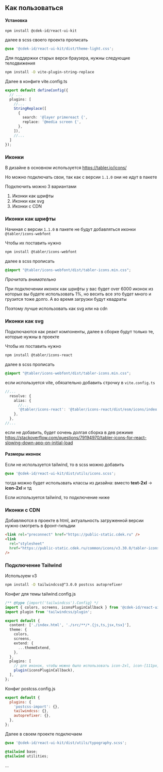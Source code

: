 ## Как пользоваться

#### Установка
```bash
npm install @cdek-id/react-ui-kit
```

далее в scss своего проекта прописать
```scss
@use '@cdek-id/react-ui-kit/dist/theme-light.css';
```

Для поддержки старых верси браузера, нужны следующие телодвижения
```bash
npm install -D vite-plugin-string-replace
```

Далее в конфиге vite.config.ts
```ts
export default defineConfig({
  // ...
  plugins: [
    //...
    StringReplace([
      {
        search: '@layer primereact {',
        replace: '@media screen {',
      },
    ]),
    //...
  ]
});
```

### Иконки

В дизайне в основном используется https://tabler.io/icons/

Но можно подключать свои, так как с версии `1.1.0` они не идут в пакете

Подключить можно 3 вариантами
1. Иконки как шрифты
2. Иконки как svg
3. Иконки с CDN

### Иконки как шрифты
Начиная с версии `1.1.0` в пакете не будут добавляться иконки `@tabler/icons-webfont`

Чтобы их поставить нужно
```bash
npm install @tabler/icons-webfont
```

далее в scss прописать
```scss
@import "@tabler/icons-webfont/dist/tabler-icons.min.css";
```

*Прочитать внимательно*

При подключении иконок как шрифты у вас будет over 6000 иконок из которых вы будете использовать 1%, но весить все это будет много и грузится тоже долго. А во время загрузки будут квадраты

Поэтому лучше использовать как svg или на cdn

### Иконки как svg 
Подключаются как реакт компоненты, далее в сборке будут только те, которые нужны в проекте

Чтобы их поставить нужно
```bash
npm install @tabler/icons-react
```

далее в scss прописать
```scss
@import "@tabler/icons-webfont/dist/tabler-icons.min.css";
```

если используется vite, обязательно добавить строчку в `vite.config.ts`
```ts
//...
  resolve: {
    alias: {
      //...
      '@tabler/icons-react': '@tabler/icons-react/dist/esm/icons/index.mjs',
    },
  },
//...
```

если не добавить, будет оочень долгая сборка в дев режиме https://stackoverflow.com/questions/79194970/tabler-icons-for-react-slowing-down-app-on-initial-load

#### Размеры иконок
Если не используется tailwind, то в scss можно добавить
```scss
@use '@cdek-id/react-ui-kit/dist/utils/icons.scss';
```
тогда можно будет использвать классы из дизайна: вместо **text-2xl** -> **icon-2xl** и тд

Если используется tailwind, то подключение ниже

### Иконки с CDN

Добавляются в проекте в html, актуальность загруженной версии нужно смотреть в фронт-гильдии

```html
<link rel="preconnect" href="https://public-static.cdek.ru" />
<link
  rel="stylesheet"
  href="https://public-static.cdek.ru/common/icons/v3.30.0/tabler-icons.min.css"
/>
```

### Подключение Tailwind

Используем v3
```bash
npm install -D tailwindcss@^3.0.0 postcss autoprefixer
```

Конфиг для темы tailwind.config.js
```ts
/** @type {import('tailwindcss').Config} */
import { colors, screens, iconsPluginCallback } from '@cdek-id/react-ui-kit/dist/tailwind';
import plugin from 'tailwindcss/plugin';

export default {
  content: ['./index.html', './src/**/*.{js,ts,jsx,tsx}'],
  theme: {
    colors,
    screens,
    extend: {
      ...themeExtend,
    },
  },
  plugins: [
    // для иконок, чтобы можно было использовать icon-2xl, icon-[111px], md:icon-3xl
    plugin(iconsPluginCallback),
  ],
};
```

Конфиг postcss.config.js
```js
export default {
  plugins: {
    'postcss-import': {},
    tailwindcss: {},
    autoprefixer: {},
  },
};
```

Далее в своем проекте подключаем

```scss
@use '@cdek-id/react-ui-kit/dist/utils/typography.scss';

@tailwind base;
@tailwind utilities;
```

...
